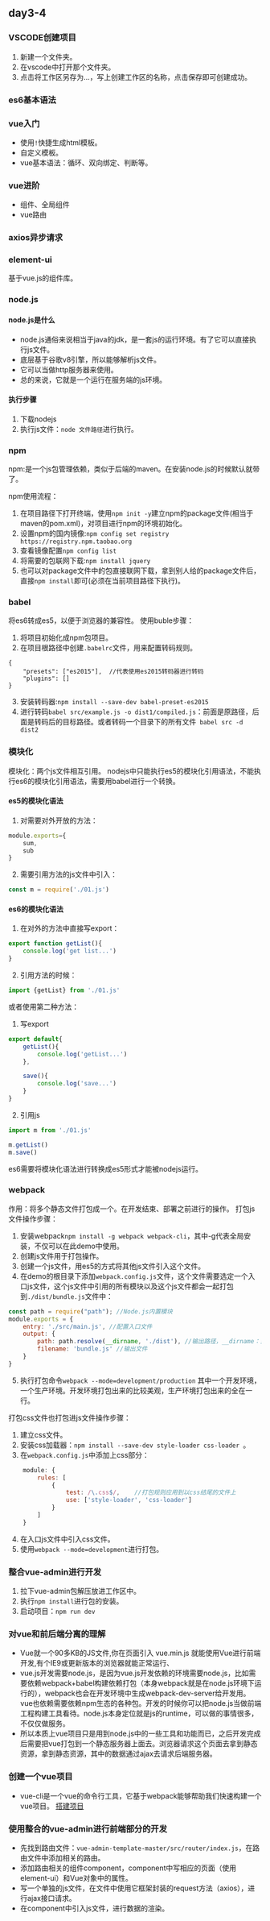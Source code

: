 ## day3-4
### VSCODE创建项目
1. 新建一个文件夹。
2. 在vscode中打开那个文件夹。
3. 点击将工作区另存为...，写上创建工作区的名称，点击保存即可创建成功。

### es6基本语法

### vue入门
- 使用`!`快捷生成html模板。
- 自定义模板。
- vue基本语法：循环、双向绑定、判断等。

### vue进阶
- 组件、全局组件
- vue路由

### axios异步请求

### element-ui
基于vue.js的组件库。

### node.js
#### node.js是什么
- node.js通俗来说相当于java的jdk，是一套js的运行环境。有了它可以直接执行js文件。
- 底层基于谷歌v8引擎，所以能够解析js文件。
- 它可以当做http服务器来使用。
- 总的来说，它就是一个运行在服务端的js环境。

#### 执行步骤
1. 下载nodejs
2. 执行js文件：`node 文件路径`进行执行。

### npm
npm:是一个js包管理依赖，类似于后端的maven。在安装node.js的时候默认就带了。

npm使用流程：
1. 在项目路径下打开终端，使用`npm init -y`建立npm的package文件(相当于maven的pom.xml)，对项目进行npm的环境初始化。
2. 设置npm的国内镜像:`npm config set registry https://registry.npm.taobao.org `
3. 查看镜像配置`npm config list`
4. 将需要的包联网下载:`npm install jquery`
5. 也可以对package文件中的包直接联网下载，拿到别人给的package文件后，直接`npm install`即可(必须在当前项目路径下执行)。

### babel
将es6转成es5，以便于浏览器的兼容性。
使用buble步骤：
1. 将项目初始化成npm包项目。
2. 在项目根路径中创建`.babelrc`文件，用来配置转码规则。
```babelrc
{
    "presets": ["es2015"],  //代表使用es2015转码器进行转码
    "plugins": []
}
```
3. 安装转码器:`npm install --save-dev babel-preset-es2015`
4. 进行转码`babel src/example.js -o dist1/compiled.js`：前面是原路径，后面是转码后的目标路径。或者转码一个目录下的所有文件`
babel src -d dist2`

### 模块化
模块化：两个js文件相互引用。
nodejs中只能执行es5的模块化引用语法，不能执行es6的模块化引用语法，需要用babel进行一个转换。
#### es5的模块化语法
1. 对需要对外开放的方法：
```javascript
module.exports={
    sum,
    sub
}
```
2. 需要引用方法的js文件中引入：
```js
const m = require('./01.js')
```
#### es6的模块化语法
1. 在对外的方法中直接写export：
```js
export function getList(){
    console.log('get list...')
}
```
2. 引用方法的时候：
```js
import {getList} from './01.js'
```
或者使用第二种方法：
1. 写export
```js
export default{
    getList(){
        console.log('getList...')
    },

    save(){
        console.log('save...')
    }
}
```
2. 引用js
```js
import m from './01.js'

m.getList()
m.save()
```
es6需要将模块化语法进行转换成es5形式才能被nodejs运行。

### webpack
作用：将多个静态文件打包成一个。在开发结束、部署之前进行的操作。
打包js文件操作步骤：
1. 安装webpack`npm install -g webpack webpack-cli`，其中-g代表全局安装，不仅可以在此demo中使用。
2. 创建js文件用于打包操作。
3. 创建一个js文件，用es5的方式将其他js文件引入这个文件。
4. 在demo的根目录下添加`webpack.config.js`文件，这个文件需要选定一个入口js文件，这个js文件中引用的所有模块以及这个js文件都会一起打包到`./dist/bundle.js`文件中：
```js
const path = require("path"); //Node.js内置模块
module.exports = {
    entry: './src/main.js', //配置入口文件
    output: {
        path: path.resolve(__dirname, './dist'), //输出路径，__dirname：当前文件所在路径
        filename: 'bundle.js' //输出文件
    }
}
```
5. 执行打包命令`webpack --mode=development/production`
其中一个开发环境，一个生产环境。开发环境打包出来的比较美观，生产环境打包出来的全在一行。

打包css文件也打包进js文件操作步骤：
1. 建立css文件。
2. 安装css加载器：`npm install --save-dev style-loader css-loader `。
3. 在`webpack.config.js`中添加上css部分：
```js
    module: {
        rules: [  
            {  
                test: /\.css$/,    //打包规则应用到以css结尾的文件上
                use: ['style-loader', 'css-loader']
            }  
        ]  
    }
```
4. 在入口js文件中引入css文件。
5. 使用`webpack --mode=development`进行打包。

### 整合vue-admin进行开发
1. 拉下vue-admin包解压放进工作区中。
2. 执行`npm install`进行包的安装。
3. 启动项目：`npm run dev`

### 对vue和前后端分离的理解
- Vue就一个90多KB的JS文件,你在页面引入 vue.min.js 就能使用Vue进行前端开发,有个IE9或更新版本的浏览器就能正常运行、
- vue.js开发需要node.js，是因为vue.js开发依赖的环境需要node.js，比如需要依赖webpack+babel构建依赖打包（本身webpack就是在node.js环境下运行的），webpack也会在开发环境中生成webpack-dev-server给开发用。vue也依赖需要依赖npm生态的各种包。开发的时候你可以把node.js当做前端工程构建工具看待。node.js本身定位就是js的runtime，可以做的事情很多，不仅仅做服务。
- 所以本质上vue项目只是用到node.js中的一些工具和功能而已，之后开发完成后需要把vue打包到一个静态服务器上面去。浏览器请求这个页面去拿到静态资源，拿到静态资源，其中的数据通过ajax去请求后端服务器。

### 创建一个vue项目
- vue-cli是一个vue的命令行工具，它基于webpack能够帮助我们快速构建一个vue项目。
[搭建项目](https://www.cnblogs.com/haitaoli/p/10304193.html)

### 使用整合的vue-admin进行前端部分的开发
- 先找到路由文件：`vue-admin-template-master/src/router/index.js`，在路由文件中添加相关的路由。
- 添加路由相关的组件component，component中写相应的页面（使用element-ui）和Vue对象中的属性。
- 写一个单独的js文件，在文件中使用它框架封装的request方法（axios），进行ajax接口请求。
- 在component中引入js文件，进行数据的渲染。

